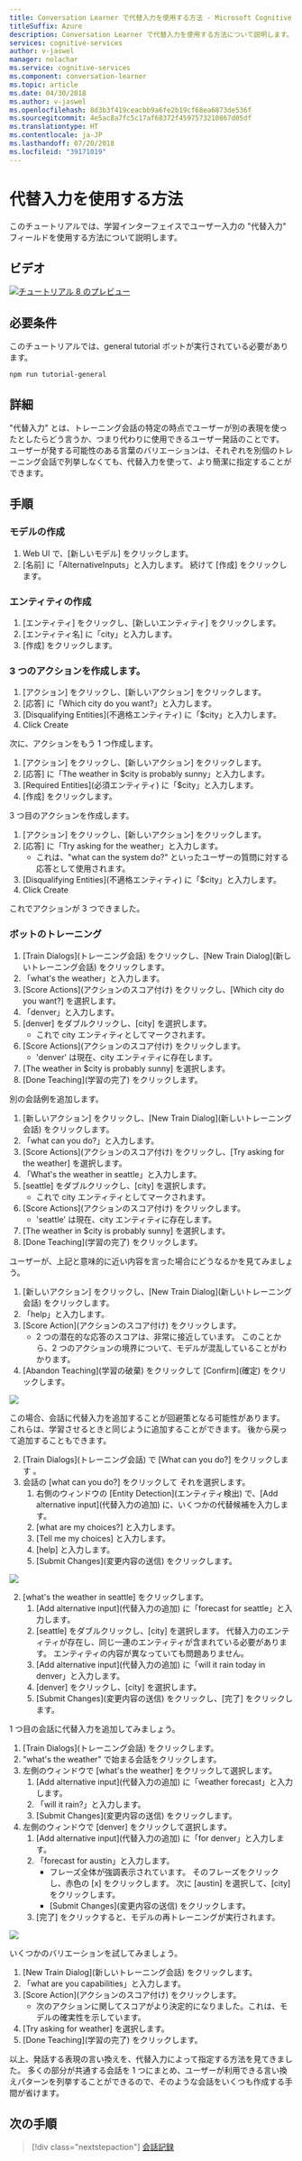 ```yaml
---
title: Conversation Learner で代替入力を使用する方法 - Microsoft Cognitive Services | Microsoft Docs
titleSuffix: Azure
description: Conversation Learner で代替入力を使用する方法について説明します。
services: cognitive-services
author: v-jaswel
manager: nolachar
ms.service: cognitive-services
ms.component: conversation-learner
ms.topic: article
ms.date: 04/30/2018
ms.author: v-jaswel
ms.openlocfilehash: 8d3b3f419ceacbb9a6fe2b19cf68ea6873de536f
ms.sourcegitcommit: 4e5ac8a7fc5c17af68372f4597573210867d05df
ms.translationtype: HT
ms.contentlocale: ja-JP
ms.lasthandoff: 07/20/2018
ms.locfileid: "39171019"
---
```

# <a name="how-to-use-alternative-inputs"></a>代替入力を使用する方法

このチュートリアルでは、学習インターフェイスでユーザー入力の "代替入力" フィールドを使用する方法について説明します。

## <a name="video"></a>ビデオ

[![チュートリアル 8 のプレビュー](http://aka.ms/cl-tutorial-08-preview)](http://aka.ms/blis-tutorial-08)

## <a name="requirements"></a>必要条件
このチュートリアルでは、general tutorial ボットが実行されている必要があります。

    npm run tutorial-general

## <a name="details"></a>詳細
"代替入力" とは、トレーニング会話の特定の時点でユーザーが別の表現を使ったとしたらどう言うか、つまり代わりに使用できるユーザー発話のことです。 ユーザーが発する可能性のある言葉のバリエーションは、それぞれを別個のトレーニング会話で列挙しなくても、代替入力を使って、より簡潔に指定することができます。

## <a name="steps"></a>手順

### <a name="create-the-model"></a>モデルの作成

1. Web UI で、[新しいモデル] をクリックします。
2. [名前] に「AlternativeInputs」と入力します。 続けて [作成] をクリックします。

### <a name="create-an-entity"></a>エンティティの作成

1. [エンティティ] をクリックし、[新しいエンティティ] をクリックします。
2. [エンティティ名] に「city」と入力します。
3. [作成] をクリックします。

### <a name="create-three-actions"></a>3 つのアクションを作成します。

1. [アクション] をクリックし、[新しいアクション] をクリックします。
2. [応答] に「Which city do you want?」と入力します。
3. [Disqualifying Entities]\(不適格エンティティ\) に「$city」と入力します。
3. Click Create

次に、アクションをもう 1 つ作成します。

1. [アクション] をクリックし、[新しいアクション] をクリックします。
3. [応答] に「The weather in $city is probably sunny」と入力します。
4. [Required Entities]\(必須エンティティ\) に「$city」と入力します。
4. [作成] をクリックします。

3 つ目のアクションを作成します。

1. [アクション] をクリックし、[新しいアクション] をクリックします。
3. [応答] に「Try asking for the weather」と入力します。
    - これは、"what can the system do?" といったユーザーの質問に対する応答として使用されます。
4. [Disqualifying Entities]\(不適格エンティティ\) に「$city」と入力します。
4. Click Create

これでアクションが 3 つできました。

### <a name="train-the-bot"></a>ボットのトレーニング

1. [Train Dialogs]\(トレーニング会話\) をクリックし、[New Train Dialog]\(新しいトレーニング会話\) をクリックします。
2. 「what's the weather」と入力します。
3. [Score Actions]\(アクションのスコア付け\) をクリックし、[Which city do you want?] を選択します。
2. 「denver」と入力します。
3. [denver] をダブルクリックし、[city] を選択します。
    - これで city エンティティとしてマークされます。
5. [Score Actions]\(アクションのスコア付け\) をクリックします。
    - 'denver' は現在、city エンティティに存在します。 
6. [The weather in $city is probably sunny] を選択します。
7. [Done Teaching]\(学習の完了\) をクリックします。

別の会話例を追加します。

1. [新しいアクション] をクリックし、[New Train Dialog]\(新しいトレーニング会話\) をクリックします。
2. 「what can you do?」と入力します。
3. [Score Actions]\(アクションのスコア付け\) をクリックし、[Try asking for the weather] を選択します。
2. 「What's the weather in seattle」と入力します。
3. [seattle] をダブルクリックし、[city] を選択します。
    - これで city エンティティとしてマークされます。
5. [Score Actions]\(アクションのスコア付け\) をクリックします。
    - 'seattle' は現在、city エンティティに存在します。 
6. [The weather in $city is probably sunny] を選択します。
7. [Done Teaching]\(学習の完了\) をクリックします。

ユーザーが、上記と意味的に近い内容を言った場合にどうなるかを見てみましょう。

1. [新しいアクション] をクリックし、[New Train Dialog]\(新しいトレーニング会話\) をクリックします。
2. 「help」と入力します。
3. [Score Action]\(アクションのスコア付け\) をクリックします。
    - 2 つの潜在的な応答のスコアは、非常に接近しています。 このことから、2 つのアクションの境界について、モデルが混乱していることがわかります。
6. [Abandon Teaching]\(学習の破棄\) をクリックして [Confirm]\(確定\) をクリックします。

![](../media/tutorial8_closescores.png)

この場合、会話に代替入力を追加することが回避策となる可能性があります。 これらは、学習させるときと同じように追加することができます。 後から戻って追加することもできます。

2. [Train Dialogs]\(トレーニング会話\) で [What can you do?] をクリックします 。
2. 会話の [what can you do?] をクリックして それを選択します。
    1. 右側のウィンドウの [Entity Detection]\(エンティティ検出\) で、[Add alternative input]\(代替入力の追加\) に、いくつかの代替候補を入力します。
    1. [what are my choices?] と入力します。
    2. [Tell me my choices] と入力します。
    3. [help] と入力します。
    1. [Submit Changes]\(変更内容の送信\) をクリックします。


![](../media/tutorial8_helpalternates.png)

2. [what's the weather in seattle] をクリックします。
    1. [Add alternative input]\(代替入力の追加\) に「forecast for seattle」と入力します。
    2. [seattle] をダブルクリックし、[city] を選択します。 代替入力のエンティティが存在し、同じ一連のエンティティが含まれている必要があります。 エンティティの内容が異なっていても問題ありません。
    3. [Add alternative input]\(代替入力の追加\) に「will it rain today in denver」と入力します。
    4. [denver] をクリックし、[city] を選択します。
    5. [Submit Changes]\(変更内容の送信\) をクリックし、[完了] をクリックします。


1 つ目の会話に代替入力を追加してみましょう。

1. [Train Dialogs]\(トレーニング会話\) をクリックします。
2. "what's the weather" で始まる会話をクリックします。
2. 左側のウィンドウで [what's the weather] をクリックして選択します。
    1. [Add alternative input]\(代替入力の追加\) に「weather forecast」と入力します。
    2. 「will it rain?」と入力します。
    3. [Submit Changes]\(変更内容の送信\) をクリックします。
4. 左側のウィンドウで [denver] をクリックして選択します。
    1. [Add alternative input]\(代替入力の追加\) に「for denver」と入力します。
    2. 「forecast for austin」と入力します。
        - フレーズ全体が強調表示されています。 そのフレーズをクリックし、赤色の [x] をクリックします。 次に [austin] を選択して、[city] をクリックします。
        - [Submit Changes]\(変更内容の送信\) をクリックします。
    1. [完了] をクリックすると、モデルの再トレーニングが実行されます。

![](../media/tutorial8_altcities.png)

いくつかのバリエーションを試してみましょう。

1. [New Train Dialog]\(新しいトレーニング会話\) をクリックします。
2. 「what are you capabilities」と入力します。
3. [Score Action]\(アクションのスコア付け\) をクリックします。
    - 次のアクションに関してスコアがより決定的になりました。これは、モデルの確実性を示しています。
2. [Try asking for weather] を選択します。
6. [Done Teaching]\(学習の完了\) をクリックします。

以上、発話する表現の言い換えを、代替入力によって指定する方法を見てきました。 多くの部分が共通する会話を 1 つにまとめ、ユーザーが利用できる言い換えパターンを列挙することができるので、そのような会話をいくつも作成する手間が省けます。

## <a name="next-steps"></a>次の手順

> [!div class="nextstepaction"]
> [会話記録](./9-log-dialogs.md)
